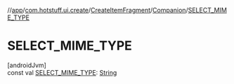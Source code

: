 //[app](../../../../index.md)/[com.hotstuff.ui.create](../../index.md)/[CreateItemFragment](../index.md)/[Companion](index.md)/[SELECT_MIME_TYPE](-s-e-l-e-c-t_-m-i-m-e_-t-y-p-e.md)

# SELECT_MIME_TYPE

[androidJvm]\
const val [SELECT_MIME_TYPE](-s-e-l-e-c-t_-m-i-m-e_-t-y-p-e.md): [String](https://kotlinlang.org/api/latest/jvm/stdlib/kotlin/-string/index.html)
